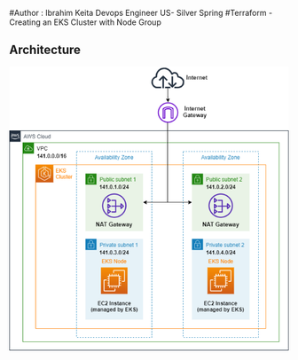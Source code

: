 #Author : Ibrahim Keita Devops Engineer US- Silver Spring 
#Terraform - Creating an EKS Cluster with Node Group


## Architecture
![EKSclsuter](img/architecture.png)
